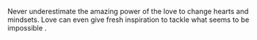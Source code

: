Never underestimate the amazing power of the love to change hearts and mindsets. Love can even give fresh inspiration to tackle what seems to be impossible . 
